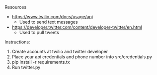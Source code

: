 Resources

* https://www.twilio.com/docs/usage/api
    * Used to send text messages
* https://developer.twitter.com/content/developer-twitter/en.html
    * Used to pull tweets
    

Instructions:
1. Create accounts at twilio and twitter developer
2. Place your api credentials and phone number into src/credentials.py
3. pip install -r requirements.tx
4. Run twitter.py